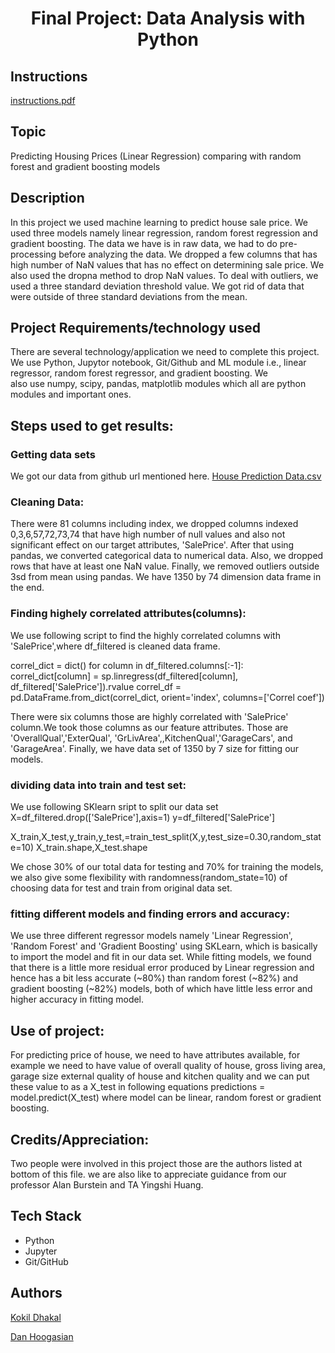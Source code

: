 <h1 align="center">Final Project: Data Analysis with Python</h1>

## Instructions

[instructions.pdf](instructions.pdf)

## Topic

Predicting Housing Prices (Linear Regression)
comparing with random forest and gradient boosting models

## Description
In this project we used machine learning to predict house sale price.
We used three models namely linear regression, random forest regression and gradient boosting.
The data we have is in raw data, we had to do pre-processing before analyzing the data. We dropped a 
few columns that has high number of NaN values that has no effect on determining sale price. We 
also used the dropna method to drop NaN values. To deal with outliers, we used a three standard deviation threshold value. We 
got rid of data that were outside of three standard deviations from the mean.

## Project Requirements/technology used

There are several technology/application we need to complete this project.
We use Python, Jupytor notebook, Git/Github and ML module i.e.,
linear regressor, random forest regressor, and gradient boosting. We  
also use numpy, scipy, pandas, matplotlib modules which all are python modules and
important ones.

## Steps used to get results:

### Getting data sets
We got our data from github url mentioned here.
[House Prediction Data.csv](https://github.com/bursteinalan/Data-Sets/tree/master/Housing)

### Cleaning Data:
There were 81 columns including index, we dropped columns indexed 0,3,6,57,72,73,74 that have high number of null values and also not significant effect on our target attributes, 'SalePrice'. After that using pandas, we converted categorical data to numerical data. Also, we dropped  rows that have at least one NaN value. Finally, we removed outliers outside 3sd from mean using pandas. We have 1350 by 74 dimension data frame in the end.

### Finding highely correlated attributes(columns):
We use following script to find the highly correlated columns with 'SalePrice',where df_filtered is cleaned data frame.

correl_dict = dict()
for column in df_filtered.columns[:-1]:
    correl_dict[column] = sp.linregress(df_filtered[column], df_filtered['SalePrice']).rvalue
correl_df = pd.DataFrame.from_dict(correl_dict, orient='index', columns=['Correl coef'])

There were  six columns those are highly correlated with 'SalePrice' column.We took those columns as our
feature attributes. Those are 'OverallQual','ExterQual', 'GrLivArea',,KitchenQual','GarageCars', and
'GarageArea'. Finally, we have data set of 1350 by 7 size for fitting our models.

### dividing data into train and test set:
We use following SKlearn sript to split our data set
X=df_filtered.drop(['SalePrice'],axis=1)
y=df_filtered['SalePrice']

X_train,X_test,y_train,y_test,=train_test_split(X,y,test_size=0.30,random_state=10)
X_train.shape,X_test.shape

We chose 30% of our total data for testing and 70% for training the models, we also give some flexibility with randomness(random_state=10) of choosing data for test and train from original 
data set.

### fitting different models and finding errors and accuracy:
We use three different regressor models namely 'Linear Regression', 'Random Forest' and
'Gradient Boosting' using SKLearn, which is basically to import the model and fit in our data
set. While fitting models, we found that there is a little more residual error produced by
Linear regression and hence has a bit less accurate (~80%) than random forest (~82%) and gradient boosting (~82%) models, both of which have little less error and higher accuracy in fitting model. 


## Use of project:
For predicting price of house, we need to have attributes available, for example
we need to have value of overall quality of house, gross living area, garage size
external quality of house and kitchen quality and we can put these value to as a
X_test in following equations
predictions = model.predict(X_test)
where model can be linear, random forest or gradient boosting.

## Credits/Appreciation:

Two people were involved in this project those are the authors listed at bottom of
this file. we are also like to appreciate guidance from our professor Alan Burstein and
TA Yingshi Huang.


## Tech Stack

- Python
- Jupyter
- Git/GitHub

## Authors

[Kokil Dhakal](https://github.com/KD6752)

[Dan Hoogasian](https://github.com/)  
